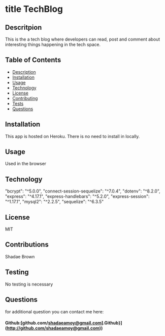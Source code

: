 # title TechBlog
  
  ## Descritpion
  This is the a tech blog where developers can read, post and comment about interesting things happening in the tech space. 

  ## Table of Contents
  * [ Description](#description)
  * [ Installation](#installation)
  * [ Usage](#usage)
  * [ Technology](#technology)
  * [ License](#license)
  * [ Contributing](#contribution)
  * [ Tests](#tests)
  * [ Questions](#questions)
  
  ## Installation
  This app is hosted on Heroku. There is no need to install in locally.
  ## Usage
  Used in the browser
  ## Technology
  "bcrypt": "^5.0.0",
    "connect-session-sequelize": "^7.0.4",
    "dotenv": "^8.2.0",
    "express": "^4.17.1",
    "express-handlebars": "^5.2.0",
    "express-session": "^1.17.1",
    "mysql2": "^2.2.5",
    "sequelize": "^6.3.5"
  ## License
  MIT
  ## Contributions
  Shadae Brown
  ## Testing
  No testing is necessary
  ## Questions
  for additional question you can contact me here:
 #### Github:[github.com/shadaeamoy@gmail.com].Github}](http://github.com/shadaeamoy@gmail.com))

